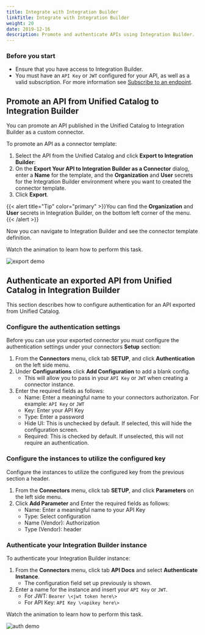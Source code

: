 ```yaml
---
title: Integrate with Integration Builder
linkTitle: Integrate with Integration Builder
weight: 20
date: 2019-12-16
description: Promote and authenticate APIs using Integration Builder.
---
```


### Before you start

* Ensure that you have access to Integration Builder.
* You must have an `API Key` or `JWT` configured for your API, as well as a valid subscription. For more information see [Subscribe to an endpoint](#subscribe-to-an-endpoint).

## Promote an API from Unified Catalog to Integration Builder

You can promote an API published in the Unified Catalog to Integration Builder as a custom connector.

To promote an API as a connector template:

1. Select the API from the Unified Catalog and click **Export to Integration Builder**:
2. On the **Export Your API to Integration Builder as a Connector** dialog, enter a **Name** for the template, and the **Organization** and **User** secrets for the Integration Builder environment where you want to created the connector template.
3. Click **Export**.

{{< alert title="Tip" color="primary" >}}You can find the **Organization** and **User** secrets in Integration Builder, on the bottom left corner of the menu.{{< /alert >}}

Now you can navigate to Integration Builder and see the connector template definition.

Watch the animation to learn how to perform this task.

![export demo](/Images/central/catalog_export.gif)

## Authenticate an exported API from Unified Catalog in Integration Builder

This section describes how to configure authentication for an API exported from Unified Catalog.

### Configure the authentication settings

Before you can use your exported connector you must configure the authentication settings under your connectors **Setup** section:

1. From the **Connectors** menu, click tab **SETUP**, and click **Authentication** on the left side menu.
2. Under **Configurations** click **Add Configuration** to add a blank config.
    * This will allow you to pass in your `API Key` or `JWT` when creating a connector instance.
3. Enter the required fields as follows:
    * Name: Enter a meaningful name to your connectors authorizaton. For example: `API Key` or `JWT`
    * Key: Enter your API Key
    * Type: Enter a password
    * Hide UI: This is unchecked by default. If selected, this will hide the configuration screen.
    * Required: This is checked by default. If unselected, this will not require an authentication.

### Configure the instances to utilize the configured key

Configure the instances to utilize the configured key from the previous section a header.

1. From the **Connectors** menu, click tab **SETUP**, and click **Parameters** on the left side menu.
2. Click **Add Parameter** and Enter the required fields as follows:
    * Name: Enter a meaningful name to your API Key
    * Type: Select configuration
    * Name (Vendor): Authorization
    * Type (Vendor): header

### Authenticate your Integration Builder instance

To authenticate your Integration Builder instance:

1. From the **Connectors** menu, click tab **API Docs** and select **Authenticate Instance**.
    * The configuration field set up previously is shown.
2. Enter a name for the instance and insert your `API Key` or `JWT`.
    * For JWT: `Bearer \<jwt token here\>`
    * For API Key: `API Key \<apikey here\>`

Watch the animation to learn how to perform this task.

![auth demo](/Images/central/catalog_auth.gif)
